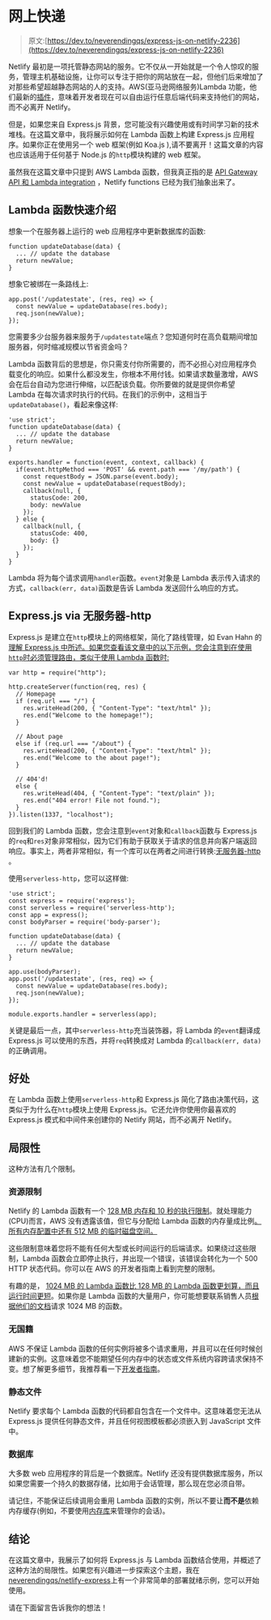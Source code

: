 # 网上快递

> 原文:[https://dev.to/neverendingqs/express-js-on-netlify-2236](https://dev.to/neverendingqs/express-js-on-netlify-2236)

Netlify 最初是一项托管静态网站的服务。它不仅从一开始就是一个令人惊叹的服务，管理主机基础设施，让你可以专注于把你的网站放在一起，但他们后来增加了对那些希望超越静态网站的人的支持。AWS(亚马逊网络服务)Lambda 功能，他们最新的[插件](https://www.netlify.com/docs/functions/)，意味着开发者现在可以自由运行任意后端代码来支持他们的网站，而不必离开 Netlify。

但是，如果您来自 Express.js 背景，您可能没有兴趣使用或有时间学习新的技术堆栈。在这篇文章中，我将展示如何在 Lambda 函数上构建 Express.js 应用程序。如果你正在使用另一个 web 框架(例如 Koa.js ),请不要离开！这篇文章的内容也应该适用于任何基于 Node.js 的`http`模块构建的 web 框架。

虽然我在这篇文章中只提到 AWS Lambda 函数，但我真正指的是 [API Gateway API 和 Lambda integration](https://docs.aws.amazon.com/apigateway/latest/developerguide/getting-started-with-lambda-integration.html) ，Netlify functions 已经为我们抽象出来了。

## Lambda 函数快速介绍

想象一个在服务器上运行的 web 应用程序中更新数据库的函数:

```
function updateDatabase(data) {
  ... // update the database
  return newValue;
} 
```

想象它被绑在一条路线上:

```
app.post('/updatestate', (res, req) => {
  const newValue = updateDatabase(res.body);
  req.json(newValue);
}); 
```

您需要多少台服务器来服务于`/updatestate`端点？您知道何时在高负载期间增加服务器，何时缩减规模以节省资金吗？

Lambda 函数背后的思想是，你只需支付你所需要的，而不必担心对应用程序负载变化的响应。如果什么都没发生，你根本不用付钱。如果请求数量激增，AWS 会在后台自动为您进行伸缩，以匹配该负载。你所要做的就是提供你希望 Lambda 在每次请求时执行的代码。在我们的示例中，这相当于`updateDatabase()`，看起来像这样:

```
'use strict';
function updateDatabase(data) {
  ... // update the database
  return newValue;
}

exports.handler = function(event, context, callback) {
  if(event.httpMethod === 'POST' && event.path === '/my/path') {
    const requestBody = JSON.parse(event.body);
    const newValue = updateDatabase(requestBody);
    callback(null, {
      statusCode: 200,
      body: newValue
    });
  } else {
    callback(null, {
      statusCode: 400,
      body: {}
    });
  }
} 
```

Lambda 将为每个请求调用`handler`函数。`event`对象是 Lambda 表示传入请求的方式，`callback(err, data)`函数是告诉 Lambda 发送回什么响应的方式。

## [](#expressjs-via-serverlesshttp)Express.js via 无服务器-http

Express.js 是建立在`http`模块上的网络框架，简化了路线管理，如 Evan Hahn 的[理解 Express.js 中所述。如果您查看该文章中的以下示例，您会注意到在使用`http`时必须管理路由，类似于使用 Lambda 函数时:](https://evanhahn.com/understanding-express/)

```
var http = require("http");

http.createServer(function(req, res) {
  // Homepage
  if (req.url === "/") {
    res.writeHead(200, { "Content-Type": "text/html" });
    res.end("Welcome to the homepage!");
  }

  // About page
  else if (req.url === "/about") {
    res.writeHead(200, { "Content-Type": "text/html" });
    res.end("Welcome to the about page!");
  }

  // 404'd!
  else {
    res.writeHead(404, { "Content-Type": "text/plain" });
    res.end("404 error! File not found.");
  }
}).listen(1337, "localhost"); 
```

回到我们的 Lambda 函数，您会注意到`event`对象和`callback`函数与 Express.js 的`req`和`res`对象非常相似，因为它们有助于获取关于请求的信息并向客户端返回响应。事实上，两者非常相似，有一个库可以在两者之间进行转换:[无服务器-http](https://github.com/dougmoscrop/serverless-http) 。

使用`serverless-http`，您可以这样做:

```
'use strict';
const express = require('express');
const serverless = require('serverless-http');
const app = express();
const bodyParser = require('body-parser');

function updateDatabase(data) {
  ... // update the database
  return newValue;
}

app.use(bodyParser);
app.post('/updatestate', (res, req) => {
  const newValue = updateDatabase(res.body);
  req.json(newValue);
});

module.exports.handler = serverless(app); 
```

关键是最后一点，其中`serverless-http`充当装饰器，将 Lambda 的`event`翻译成 Express.js 可以使用的东西，并将`req`转换成对 Lambda 的`callback(err, data)`的正确调用。

## [](#benefits)好处

在 Lambda 函数上使用`serverless-http`和 Express.js 简化了路由决策代码，这类似于为什么在`http`模块上使用 Express.js。它还允许你使用你最喜欢的 Express.js 模式和中间件来创建你的 Netlify 网站，而不必离开 Netlify。

## [](#limitations)局限性

这种方法有几个限制。

### [](#resource-limits)资源限制

Netlify 的 Lambda 函数有一个 [128 MB 内存和 10 秒的执行限制](https://www.netlify.com/docs/functions/#custom-deployment-options)。就处理能力(CPU)而言，AWS 没有透露该值，但它与分配给 Lambda 函数的内存量成比例[。所有内存配置中还有 512 MB 的临时磁盘空间。](https://docs.aws.amazon.com/lambda/latest/dg/resource-model.html)

这些限制意味着您将不能有任何大型或长时间运行的后端请求。如果绕过这些限制，Lambda 函数会立即停止执行，并出现一个错误，该错误会转化为一个 500 HTTP 状态代码。你可以在 AWS 的开发者指南上看到完整的限制。

有趣的是， [1024 MB 的 Lambda 函数比 128 MB 的 Lambda 函数更划算，而且运行时间更短](https://medium.com/epsagon/how-to-make-lambda-faster-memory-performance-benchmark-be6ebc41f0fc)。如果你是 Lambda 函数的大量用户，你可能想要联系销售人员[根据他们的文档](https://www.netlify.com/docs/functions/)请求 1024 MB 的函数。

### [](#statelessness)无国籍

AWS 不保证 Lambda 函数的任何实例将被多个请求重用，并且可以在任何时候创建新的实例。这意味着您不能期望任何内存中的状态或文件系统内容跨请求保持不变。想了解更多细节，我推荐看一下[开发者指南](https://docs.aws.amazon.com/lambda/latest/dg/running-lambda-code.html)。

### [](#static-files)静态文件

Netlify 要求每个 Lambda 函数的代码都自包含在一个文件中。这意味着您无法从 Express.js 提供任何静态文件，并且任何视图模板都必须嵌入到 JavaScript 文件中。

### [](#database)数据库

大多数 web 应用程序的背后是一个数据库。Netlify 还没有提供数据库服务，所以如果您需要一个持久的数据存储，比如用于会话管理，那么现在您必须自带。

请记住，不能保证后续调用会重用 Lambda 函数的实例，所以不要让**而不是**依赖内存缓存(例如，不要使用[内存库](https://github.com/roccomuso/memorystore)来管理你的会话)。

## [](#conclusion)结论

在这篇文章中，我展示了如何将 Express.js 与 Lambda 函数结合使用，并概述了这种方法的局限性。如果您有兴趣进一步探索这个主题，我在[neverendingqs/netlify-express](https://github.com/neverendingqs/netlify-express)上有一个非常简单的部署就绪示例，您可以开始使用。

请在下面留言告诉我你的想法！